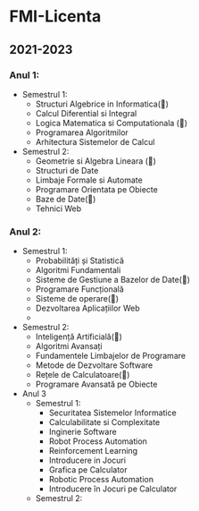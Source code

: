 # FMI-Licenta

## 2021-2023


### Anul 1:
- Semestrul 1:
  - Structuri Algebrice in Informatica(🤡)
  - Calcul Diferential si Integral
  - Logica Matematica si Computationala (🤡)
  - Programarea Algoritmilor 
  - Arhitectura Sistemelor de Calcul
- Semestrul 2:
  - Geometrie si Algebra Lineara (🤡)
  - Structuri de Date 
  - Limbaje Formale si Automate 
  - Programare Orientata pe Obiecte
  - Baze de Date(🤡)
  - Tehnici Web 

### Anul 2:
- Semestrul 1:
  - Probabilități și Statistică
  - Algoritmi Fundamentali
  - Sisteme de Gestiune a Bazelor de Date(🤡)
  - Programare Funcțională
  - Sisteme de operare(🤡)
  - Dezvoltarea Aplicațiilor Web
  - 
- Semestrul 2:
  - Inteligență Artificială(🤡)
  - Algoritmi Avansați
  - Fundamentele Limbajelor de Programare
  - Metode de Dezvoltare Software
  - Rețele de Calculatoare(🤡)
  - Programare Avansată pe Obiecte
- Anul 3
  - Semestrul 1:
    - Securitatea Sistemelor Informatice
    - Calculabilitate si Complexitate
    - Inginerie Software
    - Robot Process Automation
    - Reinforcement Learning
    - Introducere in Jocuri
    - Grafica pe Calculator
    - Robotic Process Automation
    - Introducere în Jocuri pe Calculator
  - Semestrul 2:

